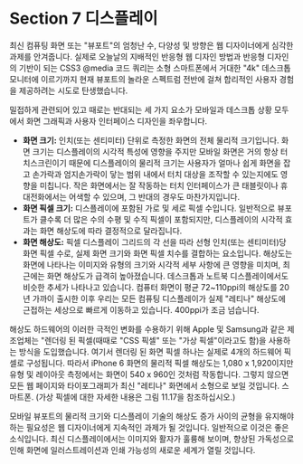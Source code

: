 # Section 7 디스플레이

최신 컴퓨팅 화면 또는 "뷰포트"의 엄청난 수, 다양성 및 방향은 웹 디자이너에게 심각한 과제를 안겨줍니다. 실제로 오늘날의 지배적인 반응형 웹 디자인 방법과 반응형 디자인의 기반이 되는 CSS3 @media 코드 쿼리는 소형 스마트폰에서 거대한 "4k" 데스크톱 모니터에 이르기까지 현재 뷰포트의 놀라운 스펙트럼 전반에 걸쳐 합리적인 사용자 경험을 제공하려는 시도로 탄생했습니다.

밀접하게 관련되어 있고 때로는 반대되는 세 가지 요소가 모바일과 데스크톱 상황 모두에서 화면 그래픽과 사용자 인터페이스 디자인을 좌우합니다.

- **화면 크기:** 인치(또는 센티미터) 단위로 측정한 화면의 전체 물리적 크기입니다. 화면 크기는 디스플레이의 시각적 특성에 영향을 주지만 모바일 화면은 거의 항상 터치스크린이기 때문에 디스플레이의 물리적 크기는 사용자가 얼마나 쉽게 화면을 잡고 손가락과 엄지손가락이 닿는 범위 내에서 터치 대상을 조작할 수 있는지에도 영향을 미칩니다. 작은 화면에서는 잘 작동하는 터치 인터페이스가 큰 태블릿이나 휴대전화에서는 어색할 수 있으며, 그 반대의 경우도 마찬가지입니다.
- **화면 픽셀 크기:** 디스플레이에 포함된 가로 및 세로 픽셀 수입니다. 일반적으로 뷰포트가 클수록 더 많은 수의 수평 및 수직 픽셀이 포함되지만, 디스플레이의 시각적 효과는 화면 해상도에 따라 결정적으로 달라집니다.
- **화면 해상도:** 픽셀 디스플레이 그리드의 각 선을 따라 선형 인치(또는 센티미터)당 화면 픽셀 수로, 실제 화면 크기와 화면 픽셀 치수를 결합하는 요소입니다. 해상도는 화면에 나타나는 이미지와 유형의 크기와 시각적 세부 사항에 큰 영향을 미치며, 최근에는 화면 해상도가 급격히 높아졌습니다. 데스크톱과 노트북 디스플레이에서도 비슷한 추세가 나타나고 있습니다. 컴퓨터 화면이 평균 72~110ppi의 해상도를 20년 가까이 출시한 이후 우리는 모든 컴퓨팅 디스플레이가 실제 "레티나" 해상도에 근접하는 세상으로 빠르게 이동하고 있습니다. 400ppi가 조금 넘습니다.

해상도 하드웨어의 이러한 극적인 변화를 수용하기 위해 Apple 및 Samsung과 같은 제조업체는 "렌더링 된 픽셀(때때로 "CSS 픽셀" 또는 "가상 픽셀"이라고도 함)을 사용하는 방식을 도입했습니다. 여기서 렌더링 된 화면 픽셀 하나는 실제로 4개의 하드웨어 픽셀로 구성됩니다. 따라서 iPhone 6 화면의 물리적 픽셀 해상도는 1,080 x 1,920이지만 유형 및 레이아웃 측정에서는 화면이 540 x 960인 것처럼 작동합니다. 그렇지 않으면 모든 웹 페이지와 타이포그래피가 최신 "레티나" 화면에서 소형으로 보일 것입니다. 스마트폰. (가상 픽셀에 대한 자세한 내용은 그림 11.17을 참조하십시오.)

모바일 뷰포트의 물리적 크기와 디스플레이 기술의 해상도 증가 사이의 균형을 유지해야 하는 필요성은 웹 디자이너에게 지속적인 과제가 될 것입니다. 일반적으로 이것은 좋은 소식입니다. 최신 디스플레이에서는 이미지와 활자가 훌륭해 보이며, 향상된 가독성으로 인해 화면에 일러스트레이션과 인쇄 가능성의 새로운 세계가 열릴 것입니다.
